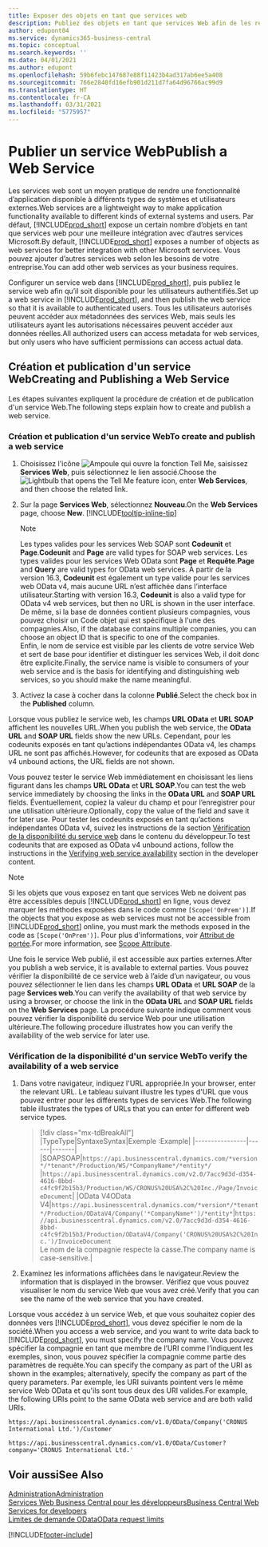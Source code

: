 ```yaml
---
title: Exposer des objets en tant que services web
description: Publiez des objets en tant que services Web afin de les rendre immédiatement disponibles pour votre solution Business Central.
author: edupont04
ms.service: dynamics365-business-central
ms.topic: conceptual
ms.search.keywords: ''
ms.date: 04/01/2021
ms.author: edupont
ms.openlocfilehash: 59b6febc147687e88f11423b4ad317ab6ee5a408
ms.sourcegitcommit: 766e2840fd16efb901d211d7fa64d96766ac99d9
ms.translationtype: HT
ms.contentlocale: fr-CA
ms.lasthandoff: 03/31/2021
ms.locfileid: "5775957"
---
```

# <a name="publish-a-web-service"></a><span data-ttu-id="842df-103">Publier un service Web</span><span class="sxs-lookup"><span data-stu-id="842df-103">Publish a Web Service</span></span>

<span data-ttu-id="842df-104">Les services web sont un moyen pratique de rendre une fonctionnalité d’application disponible à différents types de systèmes et utilisateurs externes.</span><span class="sxs-lookup"><span data-stu-id="842df-104">Web services are a lightweight way to make application functionality available to different kinds of external systems and users.</span></span> <span data-ttu-id="842df-105">Par défaut, [!INCLUDE[prod_short](includes/prod_short.md)] expose un certain nombre d’objets en tant que services web pour une meilleure intégration avec d’autres services Microsoft.</span><span class="sxs-lookup"><span data-stu-id="842df-105">By default, [!INCLUDE[prod_short](includes/prod_short.md)] exposes a number of objects as web services for better integration with other Microsoft services.</span></span> <span data-ttu-id="842df-106">Vous pouvez ajouter d’autres services web selon les besoins de votre entreprise.</span><span class="sxs-lookup"><span data-stu-id="842df-106">You can add other web services as your business requires.</span></span>  

<span data-ttu-id="842df-107">Configurer un service web dans [!INCLUDE[prod_short](includes/prod_short.md)], puis publiez le service web afin qu’il soit disponible pour les utilisateurs authentifiés.</span><span class="sxs-lookup"><span data-stu-id="842df-107">Set up a web service in [!INCLUDE[prod_short](includes/prod_short.md)], and then publish the web service so that it is available to authenticated users.</span></span> <span data-ttu-id="842df-108">Tous les utilisateurs autorisés peuvent accéder aux métadonnées des services Web, mais seuls les utilisateurs ayant les autorisations nécessaires peuvent accéder aux données réelles.</span><span class="sxs-lookup"><span data-stu-id="842df-108">All authorized users can access metadata for web services, but only users who have sufficient permissions can access actual data.</span></span>  

## <a name="creating-and-publishing-a-web-service"></a><span data-ttu-id="842df-109">Création et publication d'un service Web</span><span class="sxs-lookup"><span data-stu-id="842df-109">Creating and Publishing a Web Service</span></span>

<span data-ttu-id="842df-110">Les étapes suivantes expliquent la procédure de création et de publication d'un service Web.</span><span class="sxs-lookup"><span data-stu-id="842df-110">The following steps explain how to create and publish a web service.</span></span>  

### <a name="to-create-and-publish-a-web-service"></a><span data-ttu-id="842df-111">Création et publication d'un service Web</span><span class="sxs-lookup"><span data-stu-id="842df-111">To create and publish a web service</span></span>  

1. <span data-ttu-id="842df-112">Choisissez l'icône ![Ampoule qui ouvre la fonction Tell Me](media/ui-search/search_small.png "Dites-moi ce que vous voulez faire"), saisissez **Services Web**, puis sélectionnez le lien associé.</span><span class="sxs-lookup"><span data-stu-id="842df-112">Choose the ![Lightbulb that opens the Tell Me feature](media/ui-search/search_small.png "Tell me what you want to do") icon, enter **Web Services**, and then choose the related link.</span></span>  
2. <span data-ttu-id="842df-113">Sur la page **Services Web**, sélectionnez **Nouveau**.</span><span class="sxs-lookup"><span data-stu-id="842df-113">On the **Web Services** page, choose **New**.</span></span> [!INCLUDE[tooltip-inline-tip](includes/tooltip-inline-tip_md.md)]  

    > [!NOTE]  
    > <span data-ttu-id="842df-114">Les types valides pour les services Web SOAP sont **Codeunit** et **Page**.</span><span class="sxs-lookup"><span data-stu-id="842df-114">**Codeunit** and **Page** are valid types for SOAP web services.</span></span> <span data-ttu-id="842df-115">Les types valides pour les services Web OData sont **Page** et **Requête**.</span><span class="sxs-lookup"><span data-stu-id="842df-115">**Page** and **Query** are valid types for OData web services.</span></span> <span data-ttu-id="842df-116">À partir de la version 16.3, **Codeunit** est également un type valide pour les services web OData v4, mais aucune URL n’est affichée dans l’interface utilisateur.</span><span class="sxs-lookup"><span data-stu-id="842df-116">Starting with version 16.3, **Codeunit** is also a valid type for OData v4 web services, but then no URL is shown in the user interface.</span></span> <span data-ttu-id="842df-117">De même, si la base de données contient plusieurs compagnies, vous pouvez choisir un Code objet qui est spécifique à l'une des compagnies.</span><span class="sxs-lookup"><span data-stu-id="842df-117">Also, if the database contains multiple companies, you can choose an object ID that is specific to one of the companies.</span></span>  
    > <span data-ttu-id="842df-118">Enfin, le nom de service est visible par les clients de votre service Web et sert de base pour identifier et distinguer les services Web, il doit donc être explicite.</span><span class="sxs-lookup"><span data-stu-id="842df-118">Finally, the service name is visible to consumers of your web service and is the basis for identifying and distinguishing web services, so you should make the name meaningful.</span></span>

3. <span data-ttu-id="842df-119">Activez la case à cocher dans la colonne **Publié**.</span><span class="sxs-lookup"><span data-stu-id="842df-119">Select the check box in the **Published** column.</span></span>  

<span data-ttu-id="842df-120">Lorsque vous publiez le service web, les champs **URL OData** et **URL SOAP** affichent les nouvelles URL.</span><span class="sxs-lookup"><span data-stu-id="842df-120">When you publish the web service, the **OData URL** and **SOAP URL** fields show the new URLs.</span></span> <span data-ttu-id="842df-121">Cependant, pour les codeunits exposés en tant qu’actions indépendantes OData v4, les champs URL ne sont pas affichés.</span><span class="sxs-lookup"><span data-stu-id="842df-121">However, for codeunits that are exposed as OData v4 unbound actions, the URL fields are not shown.</span></span>  

<span data-ttu-id="842df-122">Vous pouvez tester le service Web immédiatement en choisissant les liens figurant dans les champs **URL OData** et **URL SOAP**.</span><span class="sxs-lookup"><span data-stu-id="842df-122">You can test the web service immediately by choosing the links in the **OData URL** and **SOAP URL** fields.</span></span> <span data-ttu-id="842df-123">Éventuellement, copiez la valeur du champ et pour l’enregistrer pour une utilisation ultérieure.</span><span class="sxs-lookup"><span data-stu-id="842df-123">Optionally, copy the value of the field and save it for later use.</span></span> <span data-ttu-id="842df-124">Pour tester les codeunits exposés en tant qu’actions indépendantes OData v4, suivez les instructions de la section [Vérification de la disponibilité du service web](/dynamics365/business-central/dev-itpro/developer/devenv-creating-and-interacting-with-odatav4-unbound-action#verifying-web-service-availability) dans le contenu du développeur.</span><span class="sxs-lookup"><span data-stu-id="842df-124">To test codeunits that are exposed as OData v4 unbound actions, follow the instructions in the [Verifying web service availability](/dynamics365/business-central/dev-itpro/developer/devenv-creating-and-interacting-with-odatav4-unbound-action#verifying-web-service-availability) section in the developer content.</span></span>

> [!NOTE]
> <span data-ttu-id="842df-125">Si les objets que vous exposez en tant que services Web ne doivent pas être accessibles depuis [!INCLUDE[prod_short](includes/prod_short.md)] en ligne, vous devez marquer les méthodes exposées dans le code comme `[Scope('OnPrem')]`.</span><span class="sxs-lookup"><span data-stu-id="842df-125">If the objects that you expose as web services must not be accessible from [!INCLUDE[prod_short](includes/prod_short.md)] online, you must mark the methods exposed in the code as `[Scope('OnPrem')]`.</span></span> <span data-ttu-id="842df-126">Pour plus d'informations, voir [Attribut de portée](/dynamics365/business-central/dev-itpro/developer/methods/devenv-scope-attribute).</span><span class="sxs-lookup"><span data-stu-id="842df-126">For more information, see [Scope Attribute](/dynamics365/business-central/dev-itpro/developer/methods/devenv-scope-attribute).</span></span>

<span data-ttu-id="842df-127">Une fois le service Web publié, il est accessible aux parties externes.</span><span class="sxs-lookup"><span data-stu-id="842df-127">After you publish a web service, it is available to external parties.</span></span> <span data-ttu-id="842df-128">Vous pouvez vérifier la disponibilité de ce service web à l’aide d’un navigateur, ou vous pouvez sélectionner le lien dans les champs **URL OData** et **URL SOAP** de la page **Services web**.</span><span class="sxs-lookup"><span data-stu-id="842df-128">You can verify the availability of that web service by using a browser, or choose the link in the **OData URL** and **SOAP URL** fields on the **Web Services** page.</span></span> <span data-ttu-id="842df-129">La procédure suivante indique comment vous pouvez vérifier la disponibilité du service Web pour une utilisation ultérieure.</span><span class="sxs-lookup"><span data-stu-id="842df-129">The following procedure illustrates how you can verify the availability of the web service for later use.</span></span>  

### <a name="to-verify-the-availability-of-a-web-service"></a><span data-ttu-id="842df-130">Vérification de la disponibilité d'un service Web</span><span class="sxs-lookup"><span data-stu-id="842df-130">To verify the availability of a web service</span></span>  

1. <span data-ttu-id="842df-131">Dans votre navigateur, indiquez l'URL appropriée.</span><span class="sxs-lookup"><span data-stu-id="842df-131">In your browser, enter the relevant URL.</span></span> <span data-ttu-id="842df-132">Le tableau suivant illustre les types d'URL que vous pouvez entrer pour les différents types de services Web.</span><span class="sxs-lookup"><span data-stu-id="842df-132">The following table illustrates the types of URLs that you can enter for different web service types.</span></span>  

    > [!div class="mx-tdBreakAll"]
    > |<span data-ttu-id="842df-133">Type</span><span class="sxs-lookup"><span data-stu-id="842df-133">Type</span></span>|<span data-ttu-id="842df-134">Syntaxe</span><span class="sxs-lookup"><span data-stu-id="842df-134">Syntax</span></span>|<span data-ttu-id="842df-135">Exemple :</span><span class="sxs-lookup"><span data-stu-id="842df-135">Example</span></span>|
    > |----------------|------|-------|
    > |<span data-ttu-id="842df-136">SOAP</span><span class="sxs-lookup"><span data-stu-id="842df-136">SOAP</span></span>|`https://api.businesscentral.dynamics.com/*version*/*tenant*/Production/WS/*CompanyName*/*entity*/` |`https://api.businesscentral.dynamics.com/v2.0/7acc9d3d-d354-4616-8bbd-c4fc9f2b15b3/Production/WS/CRONUS%20USA%2C%20Inc./Page/InvoiceDocument`|
    > |<span data-ttu-id="842df-137">OData V4</span><span class="sxs-lookup"><span data-stu-id="842df-137">OData V4</span></span>|`https://api.businesscentral.dynamics.com/*version*/*tenant*/Production/ODataV4/Company('*CompanyName*')/*entity*`|`https://api.businesscentral.dynamics.com/v2.0/7acc9d3d-d354-4616-8bbd-c4fc9f2b15b3/Production/ODataV4/Company('CRONUS%20USA%2C%20Inc.')/InvoiceDocument`<br/>    <span data-ttu-id="842df-138">Le nom de la compagnie respecte la casse.</span><span class="sxs-lookup"><span data-stu-id="842df-138">The company name is case-sensitive.</span></span>|

2. <span data-ttu-id="842df-139">Examinez les informations affichées dans le navigateur.</span><span class="sxs-lookup"><span data-stu-id="842df-139">Review the information that is displayed in the browser.</span></span> <span data-ttu-id="842df-140">Vérifiez que vous pouvez visualiser le nom du service Web que vous avez créé.</span><span class="sxs-lookup"><span data-stu-id="842df-140">Verify that you can see the name of the web service that you have created.</span></span>  

<span data-ttu-id="842df-141">Lorsque vous accédez à un service Web, et que vous souhaitez copier des données vers [!INCLUDE[prod_short](includes/prod_short.md)], vous devez spécifier le nom de la société.</span><span class="sxs-lookup"><span data-stu-id="842df-141">When you access a web service, and you want to write data back to [!INCLUDE[prod_short](includes/prod_short.md)], you must specify the company name.</span></span> <span data-ttu-id="842df-142">Vous pouvez spécifier la compagnie en tant que membre de l’URI comme l’indiquent les exemples, sinon, vous pouvez spécifier la compagnie comme partie des paramètres de requête.</span><span class="sxs-lookup"><span data-stu-id="842df-142">You can specify the company as part of the URI as shown in the examples; alternatively, specify the company as part of the query parameters.</span></span> <span data-ttu-id="842df-143">Par exemple, les URI suivants pointent vers le même service Web OData et qu'ils sont tous deux des URI valides.</span><span class="sxs-lookup"><span data-stu-id="842df-143">For example, the following URIs point to the same OData web service and are both valid URIs.</span></span>  

```
https://api.businesscentral.dynamics.com/v1.0/OData/Company('CRONUS International Ltd.')/Customer  
```

```
https://api.businesscentral.dynamics.com/v1.0/OData/Customer?company='CRONUS International Ltd.'  
```

## <a name="see-also"></a><span data-ttu-id="842df-144">Voir aussi</span><span class="sxs-lookup"><span data-stu-id="842df-144">See Also</span></span>

[<span data-ttu-id="842df-145">Administration</span><span class="sxs-lookup"><span data-stu-id="842df-145">Administration</span></span>](admin-setup-and-administration.md)  
[<span data-ttu-id="842df-146">Services Web Business Central pour les développeurs</span><span class="sxs-lookup"><span data-stu-id="842df-146">Business Central Web Services for developers</span></span>](/dynamics365/business-central/dev-itpro/webservices/web-services)  
[<span data-ttu-id="842df-147">Limites de demande OData</span><span class="sxs-lookup"><span data-stu-id="842df-147">OData request limits</span></span>](/dynamics365/business-central/dev-itpro/administration/operational-limits-online#ODataServices)  


[!INCLUDE[footer-include](includes/footer-banner.md)]